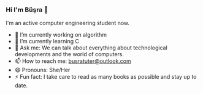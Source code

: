 ### Hi I'm Büşra 👋

I'm an active computer engineering student now.

- 🔭 I’m currently working on algorithm
- 🌱 I’m currently learning C 
- 💬 Ask me: We can talk about everything about technological developments and the world of computers. 
- 📫 How to reach me: busratuter@outlook.com
- 😄 Pronouns: She/Her
- ⚡ Fun fact: I take care to read as many books as possible and stay up to date.

